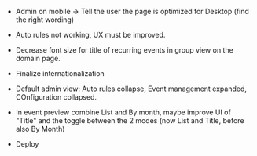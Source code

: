 - Admin on mobile -> Tell the user the page is optimized for Desktop (find the right wording)
- Auto rules not working, UX must be improved.
- Decrease font size for title of recurring events in group view on the domain page.
- Finalize internationalization
- Default admin view: Auto rules collapse, Event management expanded, COnfiguration collapsed.

- In event preview combine List and By month, maybe improve UI of "Title" and the toggle between the 2 modes (now List and Title, before also By Month)

- Deploy